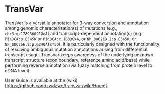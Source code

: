 
# TransVar

TransVar is a versatile annotator for 3-way conversion and annotation among genomic characterization(s) of mutations (e.g., `chr3:g.178936091G>A`) and transcript-dependent annotation(s) (e.g., `PIK3CA:p.E545K` or `PIK3CA:c.1633G>A`, or `NM_006218.2:p.E545K`, or `NP_006266.2:p.G240Afs*50`). It is particularly designed with the functionality of resolving ambiguous mutation annotations arising from differential transcript usage. TransVar keeps awareness of the underlying unknown transcript structure (exon boundary, reference amino acid/base) while performing reverse annotation (via fuzzy matching from protein level to cDNA level).

User Guide is available at the (wiki)[https://github.com/zwdzwd/transvar/wiki/Home].
